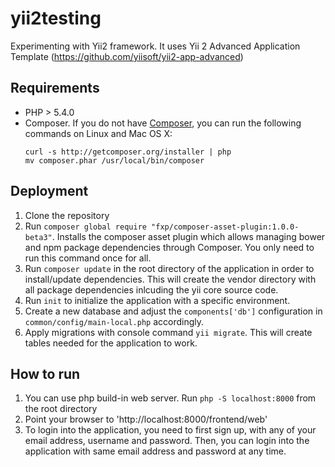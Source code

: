 yii2testing
===========

Experimenting with Yii2 framework. It uses Yii 2 Advanced Application Template (https://github.com/yiisoft/yii2-app-advanced)  

Requirements
------------
- PHP > 5.4.0 
- Composer. If you do not have [Composer](http://getcomposer.org/), you can run
  the following commands on Linux and Mac OS X:
  ~~~
  curl -s http://getcomposer.org/installer | php
  mv composer.phar /usr/local/bin/composer
  ~~~   

Deployment
----------
1. Clone the repository 
2. Run `composer global require "fxp/composer-asset-plugin:1.0.0-beta3"`. Installs the composer asset plugin which allows managing
   bower and npm package dependencies through Composer. You only need to run this command once for all. 
3. Run `composer update` in the root directory of the application in order to
   install/update dependencies. This will create the vendor directory with all
   package dependencies inlcuding the yii core source code.
4. Run `init` to initialize the application with a specific environment.
2. Create a new database and adjust the `components['db']` configuration in `common/config/main-local.php` accordingly.
3. Apply migrations with console command `yii migrate`. This will create tables needed for the application to work.
  
How to run
----------
1. You can use php build-in web server. Run `php -S localhost:8000` from the
   root directory
2. Point your browser to 'http://localhost:8000/frontend/web' 
3. To login into the application, you need to first sign up, with any of your email address, username and password. 
   Then, you can login into the application with same email address and password at any time. 


